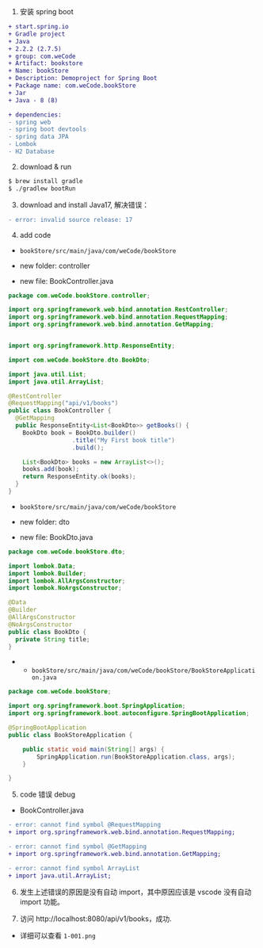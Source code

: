 1. 安装 spring boot

```diff
+ start.spring.io
+ Gradle project
+ Java
+ 2.2.2 (2.7.5)
+ group: com.weCode
+ Artifact: bookstore
+ Name: bookStore
+ Description: Demoproject for Spring Boot
+ Package name: com.weCode.bookStore
+ Jar
+ Java - 8 (8)

+ dependencies:
- spring web
- spring boot devtools
- spring data JPA
- Lombok
- H2 Database
```

2. download & run

```diff
$ brew install gradle
$ ./gradlew bootRun
```

3. download and install Java17, 解决错误：

```diff
- error: invalid source release: 17
```

4. add code

<!-- //////////////////////////// -->

- `bookStore/src/main/java/com/weCode/bookStore`

- new folder: controller
- new file: BookController.java

```java
package com.weCode.bookStore.controller;

import org.springframework.web.bind.annotation.RestController;
import org.springframework.web.bind.annotation.RequestMapping;
import org.springframework.web.bind.annotation.GetMapping;


import org.springframework.http.ResponseEntity;

import com.weCode.bookStore.dto.BookDto;

import java.util.List;
import java.util.ArrayList;

@RestController
@RequestMapping("api/v1/books")
public class BookController {
  @GetMapping
  public ResponseEntity<List<BookDto>> getBooks() {
    BookDto book = BookDto.builder()
                  .title("My First book title")
                  .build();

    List<BookDto> books = new ArrayList<>();
    books.add(book);
    return ResponseEntity.ok(books);
  }
}
```

<!-- //////////////////////////// -->

- `bookStore/src/main/java/com/weCode/bookStore`

- new folder: dto
- new file: BookDto.java

```java
package com.weCode.bookStore.dto;

import lombok.Data;
import lombok.Builder;
import lombok.AllArgsConstructor;
import lombok.NoArgsConstructor;

@Data
@Builder
@AllArgsConstructor
@NoArgsConstructor
public class BookDto {
  private String title;
}
```

<!-- //////////////////////////// -->

- - `bookStore/src/main/java/com/weCode/bookStore/BookStoreApplication.java`

```java
package com.weCode.bookStore;

import org.springframework.boot.SpringApplication;
import org.springframework.boot.autoconfigure.SpringBootApplication;

@SpringBootApplication
public class BookStoreApplication {

	public static void main(String[] args) {
		SpringApplication.run(BookStoreApplication.class, args);
	}

}
```

5. code 错误 debug

- BookController.java

```diff
- error: cannot find symbol @RequestMapping
+ import org.springframework.web.bind.annotation.RequestMapping;

- error: cannot find symbol @GetMapping
+ import org.springframework.web.bind.annotation.GetMapping;

- error: cannot find symbol ArrayList
+ import java.util.ArrayList;
```

6. 发生上述错误的原因是没有自动 import，其中原因应该是 vscode 没有自动 import 功能。

7. 访问 http://localhost:8080/api/v1/books，成功.

- 详细可以查看 `1-001.png`
